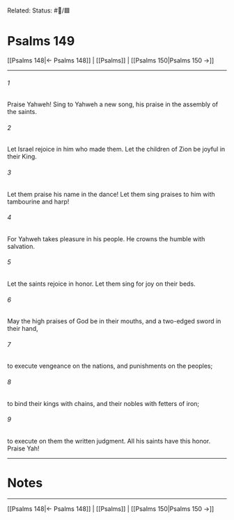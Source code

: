 Related:
Status: #📖/🟥
# Psalms 149

[[Psalms 148|← Psalms 148]] | [[Psalms]] | [[Psalms 150|Psalms 150 →]]
***



###### 1 
Praise Yahweh! Sing to Yahweh a new song, his praise in the assembly of the saints. 

###### 2 
Let Israel rejoice in him who made them. Let the children of Zion be joyful in their King. 

###### 3 
Let them praise his name in the dance! Let them sing praises to him with tambourine and harp! 

###### 4 
For Yahweh takes pleasure in his people. He crowns the humble with salvation. 

###### 5 
Let the saints rejoice in honor. Let them sing for joy on their beds. 

###### 6 
May the high praises of God be in their mouths, and a two-edged sword in their hand, 

###### 7 
to execute vengeance on the nations, and punishments on the peoples; 

###### 8 
to bind their kings with chains, and their nobles with fetters of iron; 

###### 9 
to execute on them the written judgment. All his saints have this honor. Praise Yah!

---
# Notes


***
[[Psalms 148|← Psalms 148]] | [[Psalms]] | [[Psalms 150|Psalms 150 →]]
